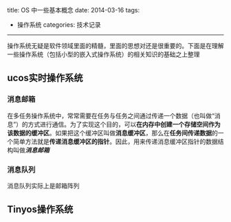 title: OS 中一些基本概念
date: 2014-03-16
tags:
- 操作系统
categories: 技术记录
---


操作系统无疑是软件领域里面的精髓，里面的思想对还是很重要的。下面是在理解一些操作系统（包括小型的嵌入式操作系统）的相关知识的基础之上整理

<!-- more -->
## ucos实时操作系统

### 消息邮箱
在多任务操作系统中，常常需要在任务与任务之间通过传递一个数据（也叫做“消息”）的方式进行通信。为了实现这个目的，可以**在内存中创建一个存储空间作为该数据的缓冲区**。如果把这个缓冲区叫做**消息缓冲区**，那么在**任务间传递数据**的一个简单方法就是**传递消息缓冲区的指针**。因此，用来传递消息缓冲区指针的数据结构叫做***消息邮箱***

### 消息队列
消息队列实际上是邮箱阵列

## Tinyos操作系统